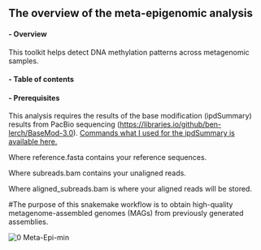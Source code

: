 ## __The overview of the meta-epigenomic analysis__

#### - Overview

This toolkit helps detect DNA methylation patterns across metagenomic samples.

#### - Table of contents

#### - Prerequisites

This analysis requires the results of the base modification (ipdSummary) results from PacBio sequencing (https://libraries.io/github/ben-lerch/BaseMod-3.0). [Commands what I used for the ipdSummary is available here.](https://github.com/hoonjeseong/Meta-epigenome_analysis/blob/main/docs/tutorial-ipdSummary.md)

Where reference.fasta contains your reference sequences.

Where subreads.bam contains your unaligned reads.

Where aligned_subreads.bam is where your aligned reads will be stored.

#The purpose of this snakemake workflow is to obtain high-quality metagenome-assembled genomes (MAGs) from previously generated assemblies. 

![0  Meta-Epi-min](https://user-images.githubusercontent.com/39515472/143327436-b50b0f01-ba70-4736-b5ba-e4e37bb1934e.png)



